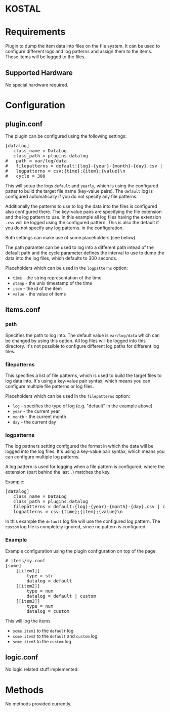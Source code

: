 # KOSTAL

# Requirements

Plugin to dump the item data into files on the file system. It can be used
to configure different logs and log patterns and assign them to the
items. These items will be logged to the files.

## Supported Hardware

No special hardware required.

# Configuration

## plugin.conf

The plugin can be configured using the following settings:

<pre>
[datalog]
   class_name = DataLog
   class_path = plugins.datalog
#   path = var/log/data
#   filepatterns = default:{log}-{year}-{month}-{day}.csv | yearly:{log}-{year}.csv
#   logpatterns = csv:{time};{item};{value}\n
#   cycle = 300
</pre>

This will setup the logs `default` and `yearly`, which is using the configured
patter to build the target file name (key-value pairs). The `default` log is
configured automatically if you do not specify any file patterns.

Additionally the patterns to use to log the data into the files is configured
also configured there. The key-value pairs are specifying the file extension
and the log pattern to use. In this example all log files having the extension
`.csv` will be logged using the configured pattern. This is also the default
if you do not specify any log patterns. in the configuration.

Both settings can make use of some placeholders (see below).

The path paramter can be used to log into a different path intead of the default
path and the cycle parameter defines the interval to use to dump the data
into the log files, which defaults to 300 seconds.

Placeholders which can be used in the `logpatterns` option:

   * `time` - the string representation of the time
   * `stamp` - the unix timestamp of the time
   * `item` - the id of the item
   * `value` - the value of items

## items.conf

### path

Specifies the path to log into. The default value is `var/log/data` which can
be changed by using this option. All log files will be logged into this directory.
It's not possible to configure different log paths for different log files.

### filepatterns

This specifies a list of file patterns, which is used to build the target files
to log data into. It's using a key-value pair syntax, which means you can
configure multiple file patterns or log files.

Placeholders which can be used in the `filepatterns` option:

   * `log` - specifies the type of log (e.g. "default" in the example above)
   * `year` - the current year
   * `month` - the current month
   * `day` - the current day

### logpatterns

The log pattners setting configured the format in which the data will be
logged into the log files. It's using a key-value pair syntax, which means
you can configure multiple log patterns.

A log pattern is used for logging when a file pattern is configured, where
the extension (part behind the last `.`) matches the key.

Example:
<pre>
[datalog]
   class_name = DataLog
   class_path = plugins.datalog
   filepatterns = default:{log}-{year}-{month}-{day}.csv | custom:{log}-{year}-{month}-{day}.txt
   logpatterns = csv:{time};{item};{value}\n
</pre>

In this example the `default` log file will use the configured log pattern. The
`custom` log file is completely ignored, since no pattern is configured.

### Example

Example configuration using the plugin configuration on top of the page.

<pre>
# items/my.conf
[some]
    [[item1]]
        type = str
        datalog = default
    [[item2]]
        type = num
        datalog = default | custom
    [[item3]]
        type = num
        datalog = custom
</pre>

This will log the items

   * `some.item1` to the `default` log
   * `some.item2` to the `default` and `custom` log 
   * `some.item3` to the `custom` log

## logic.conf

No logic related stuff implemented.

# Methods

No methods provided currently.

